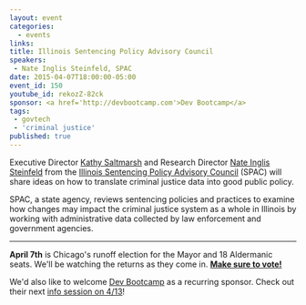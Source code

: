 ```yaml
---
layout: event
categories: 
  - events
links:
title: Illinois Sentencing Policy Advisory Council
speakers: 
 - Nate Inglis Steinfeld, SPAC
date: 2015-04-07T18:00:00-05:00
event_id: 150
youtube_id: rekozZ-82ck
sponsor: <a href='http://devbootcamp.com'>Dev Bootcamp</a>
tags: 
 - govtech
 - 'criminal justice'
published: true
---
```


Executive Director [Kathy Saltmarsh](https://www.linkedin.com/pub/kathy-saltmarsh/69/6aa/156) and Research Director [Nate Inglis Steinfeld](https://twitter.com/inglisst) from the [Illinois Sentencing Policy Advisory Council](http://www.icjia.state.il.us/spac/) (SPAC) will share ideas on how to translate criminal justice data into good public policy.

SPAC, a state agency, reviews sentencing policies and practices to examine how changes may impact the criminal justice system as a whole in Illinois by working with administrative data collected by law enforcement and government agencies.

---

**April 7th** is Chicago's runoff election for the Mayor and 18 Aldermanic seats. We'll be watching the returns as they come in. **[Make sure to vote!](http://www.chicagoelections.com/en/home.html)**

We'd also like to welcome [Dev Bootcamp](http://devbootcamp.com) as a recurring sponsor. Check out their next [info session on 4/13](http://www.eventbrite.com/e/dev-bootcamp-chicago-april-info-session-tickets-16083811112?aff=open)!